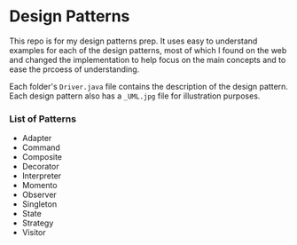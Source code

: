 Design Patterns
====

This repo is for my design patterns prep. It uses easy to understand examples for each of the design patterns, most of which I found on the web and changed the implementation to help focus on the main concepts and to ease the prcoess of understanding. 

Each folder's `Driver.java` file contains the description of the design pattern. Each design pattern also has a `_UML.jpg` file for illustration purposes. 

### List of Patterns

- Adapter
- Command
- Composite
- Decorator
- Interpreter
- Momento
- Observer
- Singleton
- State
- Strategy
- Visitor
